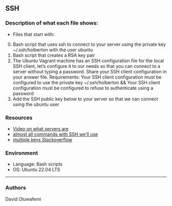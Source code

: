 ## SSH

### Description of what each file shows:
* Files that start with:
0. Bash script that uses ssh to connect to your server using the private key ~/.ssh/holberton with the user ubuntu
1. Bash script that creates a RSA key pair
2. The Ubuntu Vagrant machine has an SSH configuration file for the local SSH client, let’s configure it to our needs so that you can connect to a server without typing a password. Share your SSH client configuration in your answer file. Requirements: Your SSH client configuration must be configured to use the private key ~/.ssh/holberton && Your SSH client configuration must be configured to refuse to authenticate using a password
3. Add the SSH public key below to your server so that we can connect using the ubuntu user
### Resources
* [Video on what servers are](https://www.youtube.com/watch?v=B1ANfsDyjeA)
* [almost all commands with SSH we'll use](https://www.digitalocean.com/community/tutorials/ssh-essentials-working-with-ssh-servers-clients-and-keys)
* [multiple keys Stackoverflow](https://superuser.com/questions/287651/can-i-have-multiple-ssh-keys-in-my-ssh-folder)

### Environment
* Language: Bash scripts
* OS: Ubuntu 22.04 LTS
---
### Authors
David Oluwafemi
